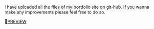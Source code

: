 I have uploaded all the files of my portfolio site on git-hub. If you wanna make any improvements please feel free to do so.

:link:[PREVIEW](https://aryanraj47.github.io/My-Portfolio/)
